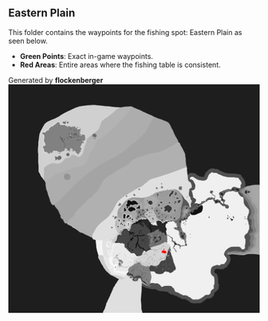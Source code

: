 ## Eastern Plain
This folder contains the waypoints for the fishing spot: Eastern Plain as seen below.

- **Green Points**: Exact in-game waypoints.
- **Red Areas**: Entire areas where the fishing table is consistent.

Generated by **flockenberger**
![by_flockenberger](./Preview.png)